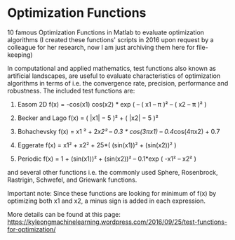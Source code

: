 # Optimization Functions
10 famous Optimization Functions in Matlab to evaluate optimization algorithms
(I created these functions' scripts in 2016 upon request by a colleague for her research, now I am just archiving them here for file-keeping)

In computational and applied mathematics, test functions also known as artificial landscapes, are useful to evaluate characteristics of optimization algorithms in terms of i.e. the convergence rate, precision, performance and robustness.
The included test functions are:
1. Easom 2D
f(x) = -cos(x1) cos(x2) * exp ( – ( x1 – π )² – ( x2 – π )² )
2. Becker and Lago
f(x) = ( |x1| − 5 )² + ( |x2| − 5 )²

3. Bohachevsky
f(x) = x1 ² + 2*x2² – 0.3 * cos(3πx1) – 0.4*cos(4πx2) + 0.7

4. Eggerate
f(x) = x1² + x2² + 25*( (sin(x1))² + (sin(x2))² )

5. Periodic
f(x) = 1 + (sin(x1))² + (sin(x2))² – 0.1*exp ( -x1² – x2² )

and several other functions i.e. the commonly used Sphere, Rosenbrock, Rastrigin, Schwefel, and Griewank functions.

Important note:
Since these functions are looking for minimum of f(x) by optimizing both x1 and x2, a minus sign is added in each expression.

More details can be found at this page: https://kyleongmachinelearning.wordpress.com/2016/09/25/test-functions-for-optimization/
